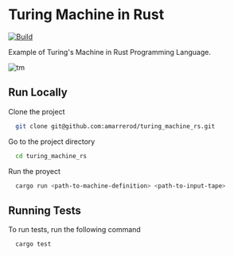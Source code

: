 
# Turing Machine in Rust


[![Build](https://github.com/amarrerod/turing_machine_rs/actions/workflows/cargo.yml/badge.svg)](https://github.com/amarrerod/turing_machine_rs/actions/workflows/cargo.yml)


Example of Turing's Machine in Rust Programming Language.

![tm](https://i.imgur.com/16wAdxY.gif)


## Run Locally

Clone the project

```bash
  git clone git@github.com:amarrerod/turing_machine_rs.git
```

Go to the project directory

```bash
  cd turing_machine_rs
```

Run the proyect 

```bash
  cargo run <path-to-machine-definition> <path-to-input-tape>
```

  
## Running Tests

To run tests, run the following command

```bash
  cargo test
```

  
